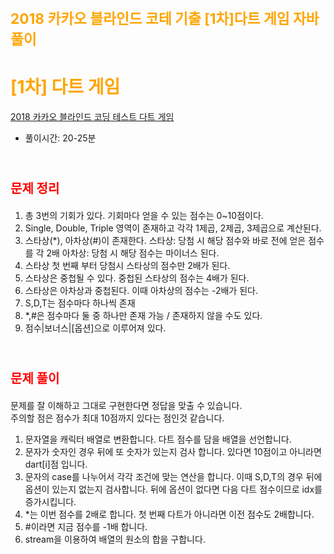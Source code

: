 # <span style="color:orange; font-size:17pt; font-weight:bold">2018 카카오 블라인드 코테 기출 [1차]다트 게임 자바 풀이</span>
# <span style="color: orange">[1차] 다트 게임</span>
[2018 카카오 블라인드 코딩 테스트 다트 게임](https://programmers.co.kr/learn/courses/30/lessons/17682)
- 풀이시간: 20-25분
<br><br>

#  <span style="color:red; font-size:15pt; font-weight:bold">문제 정리</span>
1. 총 3번의 기회가 있다. 기회마다 얻을 수 있는 점수는 0~10점이다.
2. Single, Double, Triple 영역이 존재하고 각각 1제곱, 2제곱, 3제곱으로 계산된다.
3. 스타상(*), 아차상(#)이 존재한다. 
    스타상: 당첨 시 해당 점수와 바로 전에 얻은 점수를 각 2배
    아차상: 당첨 시 해당 점수는 마이너스 된다.
4. 스타상 첫 번째 부터 당첨시 스타상의 점수만 2배가 된다.
5. 스타상은 중첩될 수 있다. 중첩된 스타상의 점수는 4배가 된다.
6. 스타상은 아차상과 중첩된다. 이때 아차상의 점수는 -2배가 된다.
7. S,D,T는 점수마다 하나씩 존재
8. *,#은 점수마다 둘 중 하나만 존재 가능 / 존재하지 않을 수도 있다.
9. 점수|보너스|[옵션]으로 이루어져 있다.
<br><br>

#  <span style="color:red; font-size:15pt; font-weight:bold">문제 풀이</span>
문제를 잘 이해하고 그대로 구현한다면 정답을 맞출 수 있습니다.  
주의할 점은 점수가 최대 10점까지 있다는 점인것 같습니다.
1. 문자열을 캐릭터 배열로 변환합니다. 다트 점수를 담을 배열을 선언합니다.
2. 문자가 숫자인 경우 뒤에 또 숫자가 있는지 검사 합니다. 있다면 10점이고 아니라면 dart[i]점 입니다.
3. 문자의 case를 나누어서 각각 조건에 맞는 연산을 합니다.
    이때 S,D,T의 경우 뒤에 옵션이 있는지 없는지 검사합니다. 뒤에 옵션이 없다면 다음 다트 점수이므로 idx를 증가시킵니다.
4. *는 이번 점수를 2배로 합니다. 첫 번째 다트가 아니라면 이전 점수도 2배합니다.
5. #이라면 지금 점수를 -1배 합니다.
7. stream을 이용하여 배열의 원소의 합을 구합니다.
<br>